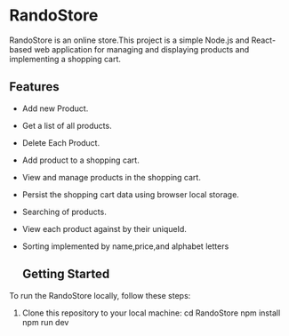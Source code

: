 # RandoStore

RandoStore is an online store.This project is a simple Node.js and React-based web application for managing and displaying products and implementing a shopping cart.

## Features
- Add new Product.
- Get a list of all products.
- Delete Each Product.
- Add product to a shopping cart.
- View and manage products in the shopping cart.
- Persist the shopping cart data using browser local storage.
- Searching of products.
- View each product against by their uniqueId.
- Sorting implemented by name,price,and alphabet letters

  ## Getting Started

To run the RandoStore locally, follow these steps:

1. Clone this repository to your local machine:
    cd RandoStore
    npm install
    npm run dev
